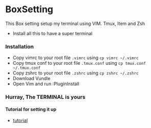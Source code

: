 # BoxSetting
This Box setting setup my terminal using VIM. Tmux, Item and Zsh

- Install all this to have a super terminal


### Installation
- Copy vimrc to your root file `.vimrc` using `cp vimrc ~/.vimrc`
- Copy tmux conf to your root file `.tmux.conf` using `cp tmux.conf ~/.tmux.conf`
- Copy zshrc to your root file `.zshrc` using `cp zshrc ~/.zshrc`
- Download Vundle
- Open Vim and run :PluginInstall


### Hurray, The TERMINAL is yours

#### Tutorial for setting it up
- [tutorial](https://danielshow.dev/blogs/setting-up-vim-tmux-iterm-and-oh-my-zsh-a-better-workflow)
